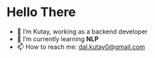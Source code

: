 # Hello There

- 👋 I’m Kutay, working as a backend developer
- 🌱 I’m currently learning **NLP**
- 📫 How to reach me: dal.kutay0@gmail.com
